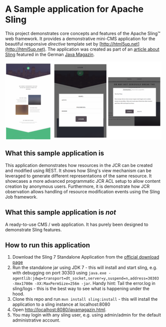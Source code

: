 # A Sample application for Apache Sling
This project demonstrates core concepts and features of the Apache Sling&trade; web framework. 
It provides a demonstrative mini-CMS application for the beautiful responsive _directive_ template set by [http://html5up.net](http://html5up.net). 
The application was created as part of an [article about Sling](https://jaxenter.de/rest-in-peace-sling-25255) featured in the German [Java Magazin](https://jaxenter.de/magazine/java-magazin).

![Sling Directive: A Sample application for Apache Sling](README/intro.png)

## What this sample application is
This application demonstrates how resources in the JCR can be created and modified using REST. It shows how Sling's view mechanism can be leveraged to generate different
representations of the same resource. It showcases a more advanced programmatic JCR ACL setup to allow content creation by anonymous users. Furthermore, it is demonstrate
how JCR observation allows handling of resource modification events using the Sling Job framework.

## What this sample application is _not_
A ready-to-use CMS / web application. It has purely been designed to demonstrate Sling features.
 
## How to run this application
1. Download the Sling 7 Standalone Application from the [official download page](https://sling.apache.org/downloads.cgi)
2. Run the standalone jar using JDK 7 - this will install and start sling, e.g. with debugging on port 30303 using 
   `java.exe -agentlib:jdwp=transport=dt_socket,server=y,suspend=n,address=30303 -Xmx1700m -XX:MaxPermSize=256m -jar`. 
   Handy hint: Tail the error.log in sling/logs - this is the best way to see what is happening under the hood.
4. Clone this repo and run `mvn install sling:install` - this will install the application to a sling instance at localhost:8080
5. Open [http://localhost:8080/javamagazin.html](http://localhost:8080/javamagazin.html).
6. You may login with any sling user, e.g. using admin/admin for the default administrative account.